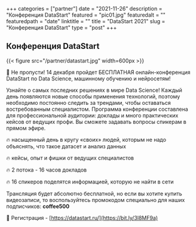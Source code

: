 +++
categories = ["partner"]
date = "2021-11-26"
description = "Конференция DataStart"
featured = "pic01.jpg"
featuredalt = ""
featuredpath = "date"
linktitle = ""
title = "DataStart 2021"
slug = "Конференция DataStart"
type = "post"
+++

## Конференция DataStart

{{< figure src="/partner/datastart.jpg" width=600px >}}

🔔 Не пропусти! 14 декабря пройдет БЕСПЛАТНАЯ онлайн-конференция DataStart по Data Science, машинному обучению и нейросетям!

Узнайте о самых последних решениях в мире Data Science! Каждый день появляются новые способы применения технологий, поэтому необходимо постоянно следить за трендами, чтобы оставаться востребованным специалистом. Программа конференции составлена для профессиональной аудитории: доклады и много практических кейсов от ведущих профи. Вы сможете задавать вопросы спикерам в прямом эфире.

🔥 насыщенный день в кругу «своих» людей, которым не надо объяснять, что такое датасет и анализ данных

🔥 кейсы, опыт и фишки от ведущих специалистов

🔥 2 потока - 16 часов докладов

🔥 16 спикеров поделятся информацией, которую не найти в сети

Трансляция будет абсолютно бесплатной, но если вы хотите купить видеозаписи, то воспользуйтесь промокодом специально для наших подписчиков: **сoffee500**

📌 Регистрация - [https://datastart.ru/](https://bit.ly/3l8MF9a)
